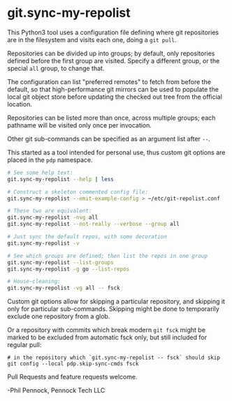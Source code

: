 git.sync-my-repolist
====================

This Python3 tool uses a configuration file defining where git repositories
are in the filesystem and visits each one, doing a `git pull`.

Repositories can be divided up into groups; by default, only repositories
defined before the first group are visited.  Specify a different group, or the
special `all` group, to change that.

The configuration can list "preferred remotes" to fetch from before the
default, so that high-performance git mirrors can be used to populate the
local git object store before updating the checked out tree from the official
location.

Repositories can be listed more than once, across multiple groups; each
pathname will be visited only once per invocation.

Other git sub-commands can be specified as an argument list after `--`.

This started as a tool intended for personal use, thus custom git options are
placed in the `pdp` namespace.

```sh
# See some help text:
git.sync-my-repolist --help | less

# Construct a skeleton commented config file:
git.sync-my-repolist --emit-example-config > ~/etc/git-repolist.conf

# These two are equivalent:
git.sync-my-repolist -nvg all
git.sync-my-repolist --not-really --verbose --group all

# Just sync the default repos, with some decoration
git.sync-my-repolist -v

# See which groups are defined; then list the repos in one group
git.sync-my-repolist --list-groups
git.sync-my-repolist -g go --list-repos

# House-cleaning:
git.sync-my-repolist -vg all -- fsck
```

Custom git options allow for skipping a particular repository, and skipping it
only for particular sub-commands.  Skipping might be done to temporarily
exclude one repository from a glob.

Or a repository with commits which break modern `git fsck` might be marked to
be excluded from automatic fsck only, but still included for regular pull:

```
# in the repository which `git.sync-my-repolist -- fsck` should skip
git config --local pdp.skip-sync-cmds fsck
```

Pull Requests and feature requests welcome.

-Phil Pennock, Pennock Tech LLC
